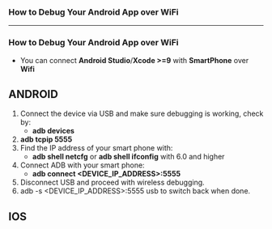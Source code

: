### How to Debug Your Android App over WiFi
---------------------

### How to Debug Your Android App over WiFi

* You can connect **Android Studio**/**Xcode >=9** with **SmartPhone** over **Wifi**

## ANDROID

1. Connect the device via USB and make sure debugging is working, check by:
    * **adb devices**
2. **adb tcpip 5555**
3. Find the IP address of your smart phone with:
    * **adb shell netcfg** or **adb shell ifconfig** with 6.0 and higher
4. Connect ADB with your smart phone:
    * **adb connect <DEVICE_IP_ADDRESS>:5555**
5. Disconnect USB and proceed with wireless debugging.
6. adb -s <DEVICE_IP_ADDRESS>:5555 usb to switch back when done.


## IOS


